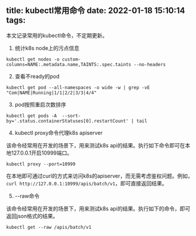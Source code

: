 title: kubectl常用命令
date: 2022-01-18 15:10:14
tags:
---
本文记录常用的kubectl命令，不定期更新。

1. 统计k8s node上的污点信息

```
kubectl get nodes -o custom-columns=NAME:.metadata.name,TAINTS:.spec.taints --no-headers
```

2. 查看不ready的pod

```
kubectl get pod --all-namespaces -o wide -w | grep -vE "Com|NAME|Running|1/1|2/2|3/3|4/4"
```

3. pod按照重启次数排序

```
kubectl get pods -A  --sort-by='.status.containerStatuses[0].restartCount' | tail
```

4. kubectl proxy命令代理k8s apiserver

该命令经常用在开发的场景下，用来测试k8s api的结果。执行如下命令即可在本地127.0.0.1开启10999端口。

```
kubectl proxy --port=10999
```

在本地即可通过curl的方式来访问k8s的apiserver，而无需考虑鉴权问题。例如，`curl http://127.0.0.1:10999/apis/batch/v1`，即可直接返回结果。

5. --raw命令

该命令经常用在开发的场景下，用来测试k8s api的结果。执行如下的命令，即可返回json格式的结果。

```
kubectl get --raw /apis/batch/v1
```